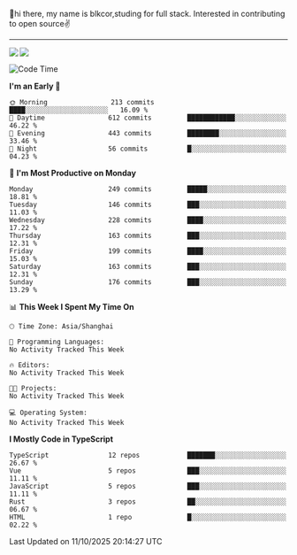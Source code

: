 👋hi there, my name is blkcor,studing for full stack.
Interested in contributing to open source✌️

<hr/>

![](https://github-readme-stats.vercel.app/api?username=blkcor)
<a href="https://github.com/blkcor/github-readme-stats">
    <img align="left" src="https://github-readme-stats.vercel.app/api/top-langs/?username=blkcor&hide=jupyter%20notebook,shaderlab,tex,c%23&langs_count=9" />
</a>


<!--START_SECTION:waka-->
![Code Time](http://img.shields.io/badge/Code%20Time-2%2C531%20hrs%2056%20mins-blue)

**I'm an Early 🐤** 

```text
🌞 Morning                213 commits         ████░░░░░░░░░░░░░░░░░░░░░   16.09 % 
🌆 Daytime                612 commits         ████████████░░░░░░░░░░░░░   46.22 % 
🌃 Evening                443 commits         ████████░░░░░░░░░░░░░░░░░   33.46 % 
🌙 Night                  56 commits          █░░░░░░░░░░░░░░░░░░░░░░░░   04.23 % 
```
📅 **I'm Most Productive on Monday** 

```text
Monday                   249 commits         █████░░░░░░░░░░░░░░░░░░░░   18.81 % 
Tuesday                  146 commits         ███░░░░░░░░░░░░░░░░░░░░░░   11.03 % 
Wednesday                228 commits         ████░░░░░░░░░░░░░░░░░░░░░   17.22 % 
Thursday                 163 commits         ███░░░░░░░░░░░░░░░░░░░░░░   12.31 % 
Friday                   199 commits         ████░░░░░░░░░░░░░░░░░░░░░   15.03 % 
Saturday                 163 commits         ███░░░░░░░░░░░░░░░░░░░░░░   12.31 % 
Sunday                   176 commits         ███░░░░░░░░░░░░░░░░░░░░░░   13.29 % 
```


📊 **This Week I Spent My Time On** 

```text
🕑︎ Time Zone: Asia/Shanghai

💬 Programming Languages: 
No Activity Tracked This Week

🔥 Editors: 
No Activity Tracked This Week

🐱‍💻 Projects: 
No Activity Tracked This Week

💻 Operating System: 
No Activity Tracked This Week
```

**I Mostly Code in TypeScript** 

```text
TypeScript               12 repos            ███████░░░░░░░░░░░░░░░░░░   26.67 % 
Vue                      5 repos             ███░░░░░░░░░░░░░░░░░░░░░░   11.11 % 
JavaScript               5 repos             ███░░░░░░░░░░░░░░░░░░░░░░   11.11 % 
Rust                     3 repos             ██░░░░░░░░░░░░░░░░░░░░░░░   06.67 % 
HTML                     1 repo              █░░░░░░░░░░░░░░░░░░░░░░░░   02.22 % 
```




 Last Updated on 11/10/2025 20:14:27 UTC
<!--END_SECTION:waka-->


